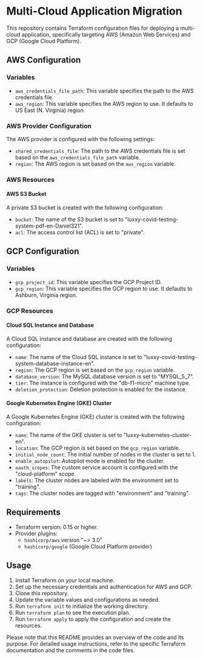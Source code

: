 # Multi-Cloud Application Migration

This repository contains Terraform configuration files for deploying a multi-cloud application, specifically targeting AWS (Amazon Web Services) and GCP (Google Cloud Platform).

## AWS Configuration

### Variables

- `aws_credentials_file_path`: This variable specifies the path to the AWS credentials file.
- `aws_region`: This variable specifies the AWS region to use. It defaults to US East (N. Virginia) region.

### AWS Provider Configuration

The AWS provider is configured with the following settings:

- `shared_credentials_file`: The path to the AWS credentials file is set based on the `aws_credentials_file_path` variable.
- `region`: The AWS region is set based on the `aws_region` variable.

### AWS Resources

#### AWS S3 Bucket

A private S3 bucket is created with the following configuration:

- `bucket`: The name of the S3 bucket is set to "luxxy-covid-testing-system-pdf-en-Daniel321".
- `acl`: The access control list (ACL) is set to "private".

## GCP Configuration

### Variables

- `gcp_project_id`: This variable specifies the GCP Project ID.
- `gcp_region`: This variable specifies the GCP region to use. It defaults to Ashburn, Virginia region.

### GCP Resources

#### Cloud SQL Instance and Database

A Cloud SQL instance and database are created with the following configuration:

- `name`: The name of the Cloud SQL instance is set to "luxxy-covid-testing-system-database-instance-en".
- `region`: The GCP region is set based on the `gcp_region` variable.
- `database_version`: The MySQL database version is set to "MYSQL_5_7".
- `tier`: The instance is configured with the "db-f1-micro" machine type.
- `deletion_protection`: Deletion protection is enabled for the instance.

#### Google Kubernetes Engine (GKE) Cluster

A Google Kubernetes Engine (GKE) cluster is created with the following configuration:

- `name`: The name of the GKE cluster is set to "luxxy-kubernetes-cluster-en".
- `location`: The GCP region is set based on the `gcp_region` variable.
- `initial_node_count`: The initial number of nodes in the cluster is set to 1.
- `enable_autopilot`: Autopilot mode is enabled for the cluster.
- `oauth_scopes`: The custom service account is configured with the "cloud-platform" scope.
- `labels`: The cluster nodes are labeled with the environment set to "training".
- `tags`: The cluster nodes are tagged with "environment" and "training".

## Requirements

- Terraform version: 0.15 or higher.
- Provider plugins:
  - `hashicorp/aws` version "~> 3.0"
  - `hashicorp/google` (Google Cloud Platform provider)

## Usage

1. Install Terraform on your local machine.
2. Set up the necessary credentials and authentication for AWS and GCP.
3. Clone this repository.
4. Update the variable values and configurations as needed.
5. Run `terraform init` to initialize the working directory.
6. Run `terraform plan` to see the execution plan.
7. Run `terraform apply` to apply the configuration and create the resources.

Please note that this README provides an overview of the code and its purpose. For detailed usage instructions, refer to the specific Terraform documentation and the comments in the code files.


